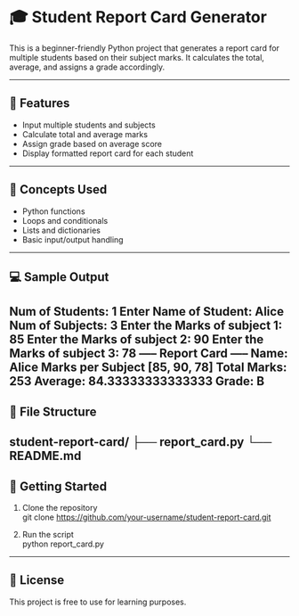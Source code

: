 # 🎓 Student Report Card Generator

This is a beginner-friendly Python project that generates a report card for multiple students based on their subject marks. It calculates the total, average, and assigns a grade accordingly.

---

## 📌 Features

- Input multiple students and subjects
- Calculate total and average marks
- Assign grade based on average score
- Display formatted report card for each student

---

## 🧠 Concepts Used

- Python functions
- Loops and conditionals
- Lists and dictionaries
- Basic input/output handling

---

## 💻 Sample Output
Num of Students: 1
Enter Name of Student: Alice
Num of Subjects: 3
Enter the Marks of subject 1: 85
Enter the Marks of subject 2: 90
Enter the Marks of subject 3: 78
—– Report Card —–
Name:  Alice
Marks per Subject [85, 90, 78]
Total Marks: 253
Average: 84.33333333333333
Grade: B
---

## 📁 File Structure
student-report-card/
├── report_card.py
└── README.md
---

## 🚀 Getting Started

1. Clone the repository  
git clone https://github.com/your-username/student-report-card.git

2. Run the script  
python report_card.py

---

## 📝 License

This project is free to use for learning purposes.
